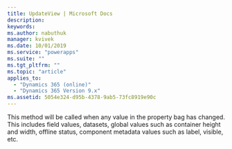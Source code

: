 ```yaml
---
title: UpdateView | Microsoft Docs
description: 
keywords:
ms.author: nabuthuk
manager: kvivek
ms.date: 10/01/2019
ms.service: "powerapps"
ms.suite: ""
ms.tgt_pltfrm: ""
ms.topic: "article"
applies_to: 
  - "Dynamics 365 (online)"
  - "Dynamics 365 Version 9.x"
ms.assetid: 5054e324-d95b-4378-9ab5-73fc8919e90c
---
```


This method will be called when any value in the property bag has changed. This includes field values, datasets, global values such as container height and width, offline status, component metadata values such as label, visible, etc.
